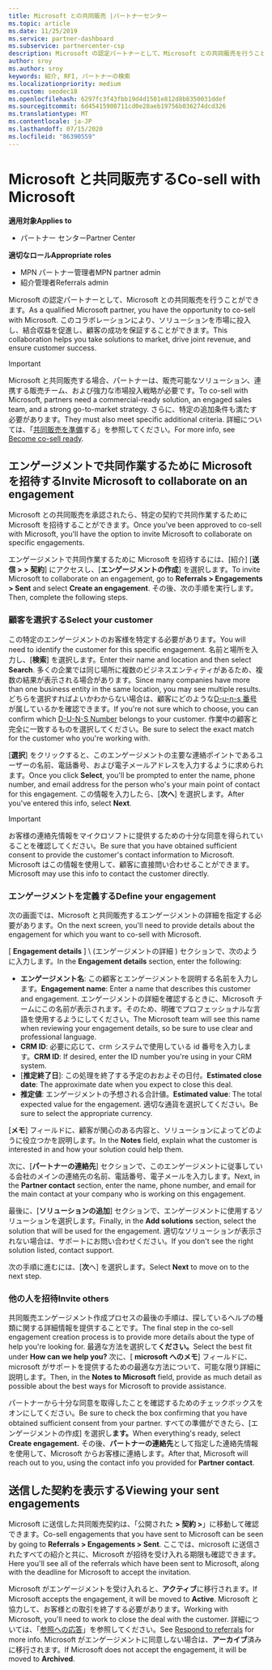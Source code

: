```yaml
---
title: Microsoft との共同販売 |パートナーセンター
ms.topic: article
ms.date: 11/25/2019
ms.service: partner-dashboard
ms.subservice: partnercenter-csp
description: Microsoft の認定パートナーとして、Microsoft との共同販売を行うことができます。 契約を定義する方法、Microsoft に招待して共同作業する方法、または送信した契約を表示する方法について説明します。
author: sroy
ms.author: sroy
keywords: 紹介, RFI, パートナーの検索
ms.localizationpriority: medium
ms.custom: seodec18
ms.openlocfilehash: 6297fc3f43fbb19d4d1501e812d8b8350031ddef
ms.sourcegitcommit: 6d45415908711cd0e28aeb19756b036274dcd326
ms.translationtype: MT
ms.contentlocale: ja-JP
ms.lasthandoff: 07/15/2020
ms.locfileid: "86390559"
---
```

# <a name="co-sell-with-microsoft"></a><span data-ttu-id="213b9-105">Microsoft と共同販売する</span><span class="sxs-lookup"><span data-stu-id="213b9-105">Co-sell with Microsoft</span></span>

<span data-ttu-id="213b9-106">**適用対象**</span><span class="sxs-lookup"><span data-stu-id="213b9-106">**Applies to**</span></span>

-  <span data-ttu-id="213b9-107">パートナー センター</span><span class="sxs-lookup"><span data-stu-id="213b9-107">Partner Center</span></span>

<span data-ttu-id="213b9-108">**適切なロール**</span><span class="sxs-lookup"><span data-stu-id="213b9-108">**Appropriate roles**</span></span>

- <span data-ttu-id="213b9-109">MPN パートナー管理者</span><span class="sxs-lookup"><span data-stu-id="213b9-109">MPN partner admin</span></span>
- <span data-ttu-id="213b9-110">紹介管理者</span><span class="sxs-lookup"><span data-stu-id="213b9-110">Referrals admin</span></span>

<span data-ttu-id="213b9-111">Microsoft の認定パートナーとして、Microsoft との共同販売を行うことができます。</span><span class="sxs-lookup"><span data-stu-id="213b9-111">As a qualified Microsoft partner, you have the opportunity to co-sell with Microsoft.</span></span> <span data-ttu-id="213b9-112">このコラボレーションにより、ソリューションを市場に投入し、結合収益を促進し、顧客の成功を保証することができます。</span><span class="sxs-lookup"><span data-stu-id="213b9-112">This collaboration helps you take solutions to market, drive joint revenue, and ensure customer success.</span></span>

> [!IMPORTANT]
> <span data-ttu-id="213b9-113">Microsoft と共同販売する場合、パートナーは、販売可能なソリューション、連携する販売チーム、および強力な市場投入戦略が必要です。</span><span class="sxs-lookup"><span data-stu-id="213b9-113">To co-sell with Microsoft, partners need a commercial-ready solution, an engaged sales team, and a strong go-to-market strategy.</span></span> <span data-ttu-id="213b9-114">さらに、特定の追加条件も満たす必要があります。</span><span class="sxs-lookup"><span data-stu-id="213b9-114">They must also meet specific additional criteria.</span></span> <span data-ttu-id="213b9-115">詳細については、「[共同販売を準備](https://partner.microsoft.com/reach-customers/selling-with-microsoft#become-ready)する」を参照してください。</span><span class="sxs-lookup"><span data-stu-id="213b9-115">For more info, see [Become co-sell ready](https://partner.microsoft.com/reach-customers/selling-with-microsoft#become-ready).</span></span>

## <a name="invite-microsoft-to-collaborate-on-an-engagement"></a><span data-ttu-id="213b9-116">エンゲージメントで共同作業するために Microsoft を招待する</span><span class="sxs-lookup"><span data-stu-id="213b9-116">Invite Microsoft to collaborate on an engagement</span></span>

<span data-ttu-id="213b9-117">Microsoft との共同販売を承認されたら、特定の契約で共同作業するために Microsoft を招待することができます。</span><span class="sxs-lookup"><span data-stu-id="213b9-117">Once you've been approved to co-sell with Microsoft, you'll have the option to invite Microsoft to collaborate on specific engagements.</span></span>

<span data-ttu-id="213b9-118">エンゲージメントで共同作業するために Microsoft を招待するには、[紹介] [**送信 > > 契約**] にアクセスし、[**エンゲージメントの作成**] を選択します。</span><span class="sxs-lookup"><span data-stu-id="213b9-118">To invite Microsoft to collaborate on an engagement, go to **Referrals > Engagements > Sent** and select **Create an engagement**.</span></span> <span data-ttu-id="213b9-119">その後、次の手順を実行します。</span><span class="sxs-lookup"><span data-stu-id="213b9-119">Then, complete the following steps.</span></span>

### <a name="select-your-customer"></a><span data-ttu-id="213b9-120">顧客を選択する</span><span class="sxs-lookup"><span data-stu-id="213b9-120">Select your customer</span></span>

<span data-ttu-id="213b9-121">この特定のエンゲージメントのお客様を特定する必要があります。</span><span class="sxs-lookup"><span data-stu-id="213b9-121">You will need to identify the customer for this specific engagement.</span></span> <span data-ttu-id="213b9-122">名前と場所を入力し、[**検索**] を選択します。</span><span class="sxs-lookup"><span data-stu-id="213b9-122">Enter their name and location and then select **Search**.</span></span> <span data-ttu-id="213b9-123">多くの企業では同じ場所に複数のビジネスエンティティがあるため、複数の結果が表示される場合があります。</span><span class="sxs-lookup"><span data-stu-id="213b9-123">Since many companies have more than one business entity in the same location, you may see multiple results.</span></span> <span data-ttu-id="213b9-124">どちらを選択すればよいかわからない場合は、顧客にどのような[D-u-n-s 番号](https://www.dnb.com/duns-number.html)が属しているかを確認できます。</span><span class="sxs-lookup"><span data-stu-id="213b9-124">If you're not sure which to choose, you can confirm which [D-U-N-S Number](https://www.dnb.com/duns-number.html) belongs to your customer.</span></span> <span data-ttu-id="213b9-125">作業中の顧客と完全に一致するものを選択してください。</span><span class="sxs-lookup"><span data-stu-id="213b9-125">Be sure to select the exact match for the customer who you're working with.</span></span> 

<span data-ttu-id="213b9-126">[**選択**] をクリックすると、このエンゲージメントの主要な連絡ポイントであるユーザーの名前、電話番号、および電子メールアドレスを入力するように求められます。</span><span class="sxs-lookup"><span data-stu-id="213b9-126">Once you click **Select**, you'll be prompted to enter the name, phone number, and email address for the person who's your main point of contact for this engagement.</span></span> <span data-ttu-id="213b9-127">この情報を入力したら、[**次へ**] を選択します。</span><span class="sxs-lookup"><span data-stu-id="213b9-127">After you've entered this info, select **Next**.</span></span>

> [!IMPORTANT]
> <span data-ttu-id="213b9-128">お客様の連絡先情報をマイクロソフトに提供するための十分な同意を得られていることを確認してください。</span><span class="sxs-lookup"><span data-stu-id="213b9-128">Be sure that you have obtained sufficient consent to provide the customer's contact information to Microsoft.</span></span> <span data-ttu-id="213b9-129">Microsoft はこの情報を使用して、顧客に直接問い合わせることができます。</span><span class="sxs-lookup"><span data-stu-id="213b9-129">Microsoft may use this info to contact the customer directly.</span></span>

### <a name="define-your-engagement"></a><span data-ttu-id="213b9-130">エンゲージメントを定義する</span><span class="sxs-lookup"><span data-stu-id="213b9-130">Define your engagement</span></span>

<span data-ttu-id="213b9-131">次の画面では、Microsoft と共同販売するエンゲージメントの詳細を指定する必要があります。</span><span class="sxs-lookup"><span data-stu-id="213b9-131">On the next screen, you'll need to provide details about the engagement for which you want to co-sell with Microsoft.</span></span>

<span data-ttu-id="213b9-132">[ **Engagement details** ] \ (エンゲージメントの詳細 \) セクションで、次のように入力します。</span><span class="sxs-lookup"><span data-stu-id="213b9-132">In the **Engagement details** section, enter the following:</span></span>
- <span data-ttu-id="213b9-133">**エンゲージメント名**: この顧客とエンゲージメントを説明する名前を入力します。</span><span class="sxs-lookup"><span data-stu-id="213b9-133">**Engagement name**: Enter a name that describes this customer and engagement.</span></span> <span data-ttu-id="213b9-134">エンゲージメントの詳細を確認するときに、Microsoft チームにこの名前が表示されます。そのため、明確でプロフェッショナルな言語を使用するようにしてください。</span><span class="sxs-lookup"><span data-stu-id="213b9-134">The Microsoft team will see this name when reviewing your engagement details, so be sure to use clear and professional language.</span></span>
- <span data-ttu-id="213b9-135">**CRM ID**: 必要に応じて、crm システムで使用している id 番号を入力します。</span><span class="sxs-lookup"><span data-stu-id="213b9-135">**CRM ID**: If desired, enter the ID number you're using in your CRM system.</span></span>
- <span data-ttu-id="213b9-136">[**推定終了日**]: この処理を終了する予定のおおよその日付。</span><span class="sxs-lookup"><span data-stu-id="213b9-136">**Estimated close date**: The approximate date when you expect to close this deal.</span></span>
- <span data-ttu-id="213b9-137">**推定値**: エンゲージメントの予想される合計値。</span><span class="sxs-lookup"><span data-stu-id="213b9-137">**Estimated value**: The total expected value for the engagement.</span></span> <span data-ttu-id="213b9-138">適切な通貨を選択してください。</span><span class="sxs-lookup"><span data-stu-id="213b9-138">Be sure to select the appropriate currency.</span></span>

<span data-ttu-id="213b9-139">[**メモ**] フィールドに、顧客が関心のある内容と、ソリューションによってどのように役立つかを説明します。</span><span class="sxs-lookup"><span data-stu-id="213b9-139">In the **Notes** field, explain what the customer is interested in and how your solution could help them.</span></span>

 <span data-ttu-id="213b9-140">次に、[**パートナーの連絡先**] セクションで、このエンゲージメントに従事している会社のメインの連絡先の名前、電話番号、電子メールを入力します。</span><span class="sxs-lookup"><span data-stu-id="213b9-140">Next, in the **Partner contact** section, enter the name, phone number, and email for the main contact at your company who is working on this engagement.</span></span>

<span data-ttu-id="213b9-141">最後に、[**ソリューションの追加**] セクションで、エンゲージメントに使用するソリューションを選択します。</span><span class="sxs-lookup"><span data-stu-id="213b9-141">Finally, in the **Add solutions** section, select the solution that will be used for the engagement.</span></span> <span data-ttu-id="213b9-142">適切なソリューションが表示されない場合は、サポートにお問い合わせください。</span><span class="sxs-lookup"><span data-stu-id="213b9-142">If you don't see the right solution listed, contact support.</span></span>

<span data-ttu-id="213b9-143">次の手順に進むには、[**次**へ] を選択します。</span><span class="sxs-lookup"><span data-stu-id="213b9-143">Select **Next** to move on to the next step.</span></span>

### <a name="invite-others"></a><span data-ttu-id="213b9-144">他の人を招待</span><span class="sxs-lookup"><span data-stu-id="213b9-144">Invite others</span></span>

<span data-ttu-id="213b9-145">共同販売エンゲージメント作成プロセスの最後の手順は、探しているヘルプの種類に関する詳細情報を提供することです。</span><span class="sxs-lookup"><span data-stu-id="213b9-145">The final step in the co-sell engagement creation process is to provide more details about the type of help you're looking for.</span></span> <span data-ttu-id="213b9-146">最適な方法を選択して**ください。**</span><span class="sxs-lookup"><span data-stu-id="213b9-146">Select the best fit under **How can we help you?**</span></span> <span data-ttu-id="213b9-147">次に、[ **microsoft へのメモ**] フィールドに、microsoft がサポートを提供するための最適な方法について、可能な限り詳細に説明します。</span><span class="sxs-lookup"><span data-stu-id="213b9-147">Then, in the **Notes to Microsoft** field, provide as much detail as possible about the best ways for Microsoft to provide assistance.</span></span>

<span data-ttu-id="213b9-148">パートナーから十分な同意を取得したことを確認するためのチェックボックスをオンにしてください。</span><span class="sxs-lookup"><span data-stu-id="213b9-148">Be sure to check the box confirming that you have obtained sufficient consent from your partner.</span></span> <span data-ttu-id="213b9-149">すべての準備ができたら、[エンゲージメントの作成] を選択し**ます。**</span><span class="sxs-lookup"><span data-stu-id="213b9-149">When everything's ready, select **Create engagement.**</span></span> <span data-ttu-id="213b9-150">その後、**パートナーの連絡先**として指定した連絡先情報を使用して、Microsoft からお客様に連絡します。</span><span class="sxs-lookup"><span data-stu-id="213b9-150">After that, Microsoft will reach out to you, using the contact info you provided for **Partner contact**.</span></span>

## <a name="viewing-your-sent-engagements"></a><span data-ttu-id="213b9-151">送信した契約を表示する</span><span class="sxs-lookup"><span data-stu-id="213b9-151">Viewing your sent engagements</span></span>

<span data-ttu-id="213b9-152">Microsoft に送信した共同販売契約は、「公開された **> 契約 >**」に移動して確認できます。</span><span class="sxs-lookup"><span data-stu-id="213b9-152">Co-sell engagements that you have sent to Microsoft can be seen by going to **Referrals > Engagements > Sent**.</span></span> <span data-ttu-id="213b9-153">ここでは、microsoft に送信されたすべての紹介と共に、Microsoft が招待を受け入れる期限も確認できます。</span><span class="sxs-lookup"><span data-stu-id="213b9-153">Here you'll see all of the referrals which have been sent to Microsoft, along with the deadline for Microsoft to accept the invitation.</span></span>

<span data-ttu-id="213b9-154">Microsoft がエンゲージメントを受け入れると、**アクティブ**に移行されます。</span><span class="sxs-lookup"><span data-stu-id="213b9-154">If Microsoft accepts the engagement, it will be moved to **Active**.</span></span> <span data-ttu-id="213b9-155">Microsoft と協力して、お客様との取引を終了する必要があります。</span><span class="sxs-lookup"><span data-stu-id="213b9-155">Working with Microsoft, you'll need to work to close the deal with the customer.</span></span> <span data-ttu-id="213b9-156">詳細については、「[参照への応答](responding-to-referrals.md)」を参照してください。</span><span class="sxs-lookup"><span data-stu-id="213b9-156">See [Respond to referrals](responding-to-referrals.md) for more info.</span></span> <span data-ttu-id="213b9-157">Microsoft がエンゲージメントに同意しない場合は、**アーカイブ**済みに移行されます。</span><span class="sxs-lookup"><span data-stu-id="213b9-157">If Microsoft does not accept the engagement, it will be moved to **Archived**.</span></span>
